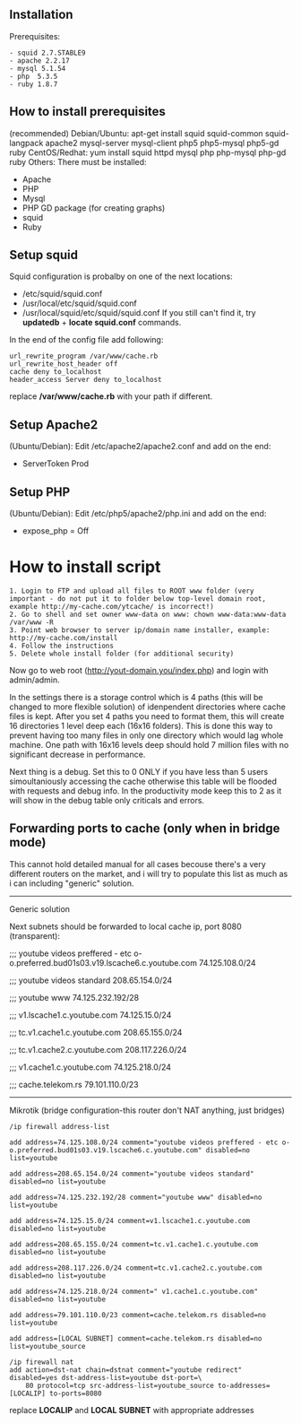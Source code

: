 ## Installation ##

Prerequisites:

```
- squid 2.7.STABLE9
- apache 2.2.17
- mysql 5.1.54
- php  5.3.5
- ruby 1.8.7
```

## How to install prerequisites ##

(recommended) Debian/Ubuntu: apt-get install squid squid-common squid-langpack apache2 mysql-server mysql-client php5 php5-mysql php5-gd ruby
CentOS/Redhat: yum install squid httpd mysql php php-mysql php-gd ruby
Others:
There must be installed:
  * Apache
  * PHP
  * Mysql
  * PHP GD package (for creating graphs)
  * squid
  * Ruby

## Setup squid ##
Squid configuration is probalby on one of the next locations:
  * /etc/squid/squid.conf
  * /usr/local/etc/squid/squid.conf
  * /usr/local/squid/etc/squid/squid.conf
If you still can't find it, try **updatedb** + **locate squid.conf** commands.

In the end of the config file add following:
```
url_rewrite_program /var/www/cache.rb
url_rewrite_host_header off
cache deny to_localhost
header_access Server deny to_localhost
```

replace **/var/www/cache.rb** with your path if different.

## Setup Apache2 ##
(Ubuntu/Debian): Edit /etc/apache2/apache2.conf and add on the end:
  * ServerToken Prod

## Setup PHP ##
(Ubuntu/Debian): Edit /etc/php5/apache2/php.ini and add on the end:
  * expose\_php = Off

# How to install script #

```
1. Login to FTP and upload all files to ROOT www folder (very important - do not put it to folder below top-level domain root, example http://my-cache.com/ytcache/ is incorrect!)
2. Go to shell and set owner www-data on www: chown www-data:www-data /var/www -R
3. Point web browser to server ip/domain name installer, example: http://my-cache.com/install
4. Follow the instructions
5. Delete whole install folder (for additional security)
```

Now go to web root (http://yout-domain.you/index.php) and login with admin/admin.

In the settings there is a storage control which is 4 paths (this will be changed to more flexible solution) of idenpendent directories where cache files is kept.
After you set 4 paths you need to format them, this will create 16 directories 1 level deep each (16x16 folders).
This is done this way to prevent having too many files in only one directory which would lag whole machine.
One path with 16x16 levels deep should hold 7 million files with no significant decrease in performance.

Next thing is a debug.
Set this to 0 ONLY if you have less than 5 users simoultaniously accessing the cache otherwise this table will be flooded with requests and debug info.
In the productivity mode keep this to 2 as it will show in the debug table only criticals and errors.

## Forwarding ports to cache (only when in bridge mode) ##

This cannot hold detailed manual for all cases becouse there's a very different routers on the market, and i will try to populate this list as much as i can including "generic" solution.


---


Generic solution

Next subnets should be forwarded to local cache ip, port 8080 (transparent):

;;; youtube videos preffered - etc o-o.preferred.bud01s03.v19.lscache6.c.youtube.com
74.125.108.0/24

;;; youtube videos standard
208.65.154.0/24

;;; youtube www
74.125.232.192/28

;;; v1.lscache1.c.youtube.com
74.125.15.0/24

;;; tc.v1.cache1.c.youtube.com
208.65.155.0/24

;;; tc.v1.cache2.c.youtube.com
208.117.226.0/24

;;;  v1.cache1.c.youtube.com
74.125.218.0/24

;;; cache.telekom.rs
79.101.110.0/23


---


Mikrotik (bridge configuration-this router don't NAT anything, just bridges)

```
/ip firewall address-list

add address=74.125.108.0/24 comment="youtube videos preffered - etc o-o.preferred.bud01s03.v19.lscache6.c.youtube.com" disabled=no list=youtube

add address=208.65.154.0/24 comment="youtube videos standard" disabled=no list=youtube

add address=74.125.232.192/28 comment="youtube www" disabled=no list=youtube

add address=74.125.15.0/24 comment=v1.lscache1.c.youtube.com disabled=no list=youtube

add address=208.65.155.0/24 comment=tc.v1.cache1.c.youtube.com disabled=no list=youtube

add address=208.117.226.0/24 comment=tc.v1.cache2.c.youtube.com disabled=no list=youtube

add address=74.125.218.0/24 comment=" v1.cache1.c.youtube.com" disabled=no list=youtube

add address=79.101.110.0/23 comment=cache.telekom.rs disabled=no list=youtube

add address=[LOCAL SUBNET] comment=cache.telekom.rs disabled=no list=youtube_source
```
```
/ip firewall nat
add action=dst-nat chain=dstnat comment="youtube redirect" disabled=yes dst-address-list=youtube dst-port=\
    80 protocol=tcp src-address-list=youtube_source to-addresses=[LOCALIP] to-ports=8080
```
replace **LOCALIP** and **LOCAL SUBNET** with appropriate addresses